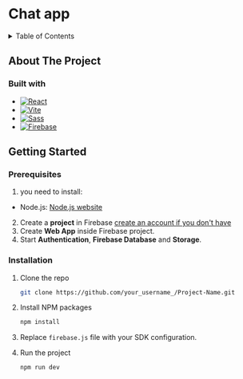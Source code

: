 ﻿# Chat app

<!-- TABLE OF CONTENTS -->
<details>
  <summary>Table of Contents</summary>
  <ol>
    <li>
      <a href="#about-the-project">About The Project</a>
      <ul>
        <li><a href="#built-with">Built With</a></li>
      </ul>
    </li>
    <li>
      <a href="#getting-started">Getting Started</a>
      <ul>
        <li><a href="#prerequisites">Prerequisites</a></li>
        <li><a href="#installation">Installation</a></li>
      </ul>
    </li>
    <li><a href="#usage">Usage</a></li>
    <li><a href="#acknowledgments">Acknowledgments</a></li>
  </ol>
</details>

## About The Project

### Built with

* [![React][React.js]][React-url]
* [![Vite]][Vite-url]
* [![Sass]][Sass-url]
* [![Firebase]][Firebase-url]


<!-- GETTING STARTED -->
## Getting Started


### Prerequisites

  1. you need to install:
* Node.js: [Node.js website][Node.js-url]
2. Create a **project** in Firebase [create an account if you don't have][Firebase-url]
3. Create **Web App** inside Firebase project.
4. Start **Authentication**, **Firebase Database** and **Storage**.

### Installation

1. Clone the repo
   ```sh
   git clone https://github.com/your_username_/Project-Name.git
   ```
2. Install NPM packages
   ```sh
   npm install
   ```
3. Replace `firebase.js` file with your SDK configuration.

4. Run the project
    ```sh
    npm run dev
    ```
  
  


<!-- MARKDOWN LINKS & IMAGES -->
<!-- https://www.markdownguide.org/basic-syntax/#reference-style-links -->
[React.js]: https://img.shields.io/badge/React-20232A?style=for-the-badge&logo=react&logoColor=61DAFB
[React-url]: https://reactjs.org/
[Sass]: https://img.shields.io/badge/Sass-000000?style=for-the-badge&logo=sass&logoColor=pink
[Sass-url]: https://sass-lang.com/
[Vite]: https://img.shields.io/badge/Vite-0769AD?style=for-the-badge&logo=vite&logoColor=pink
[Vite-url]: https://vitejs.dev/
[Firebase]: https://img.shields.io/badge/Firebase-0769AD?style=for-the-badge&logo=firebase&logoColor=orange
[Firebase-url]: https://firebase.google.com/
[Node.js-url]:https://nodejs.org/en/
